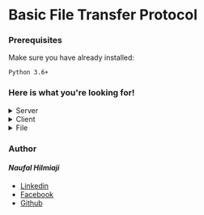 # Basic File Transfer Protocol

### Prerequisites
Make sure you have already installed:

```
Python 3.6+
```
### Here is what you're looking for!

<details>
  <summary>Server</summary>
  <p>Python code for server</p>
  
  &nbsp;&nbsp;&nbsp;&nbsp;&nbsp;&rarr;&nbsp;[Client.ipynb](https://github.com/naufalhilmiaji/basic-ftp/blob/master/Client.ipynb)
</details>

<details>
  <summary>Client</summary>
  <p>Python code for client</p>
  
  &nbsp;&nbsp;&nbsp;&nbsp;&nbsp;&rarr;&nbsp;[Server.ipynb](https://github.com/naufalhilmiaji/basic-ftp/blob/master/Server.ipynb)
</details>

<details>
  <summary>File</summary>
  <p>File for transfer</p>
  
  &nbsp;&nbsp;&nbsp;&nbsp;&nbsp;&rarr;&nbsp;[contoh.txt](https://github.com/naufalhilmiaji/basic-ftp/blob/master/contoh.txt>
</details>

### Author
#### _Naufal Hilmiaji_
* [Linkedin](https://www.linkedin.com/in/naufalhilmiaji/)
* [Facebook](https://www.facebook.com/naufal.hilmiaji)
* [Github](https://github.com/naufalhilmiaji)












